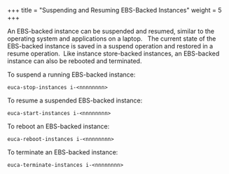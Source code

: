 +++
title = "Suspending and Resuming EBS-Backed Instances"
weight = 5
+++

An EBS-backed instance can be suspended and resumed, similar to the operating system and applications on a laptop.   The current state of the EBS-backed instance is saved in a suspend operation and restored in a resume operation.  Like instance store-backed instances, an EBS-backed instance can also be rebooted and terminated. 

To suspend a running EBS-backed instance: 


    euca-stop-instances i-<nnnnnnnn>



To resume a suspended EBS-backed instance: 


    euca-start-instances i-<nnnnnnnn>



To reboot an EBS-backed instance: 


    euca-reboot-instances i-<nnnnnnnn>



To terminate an EBS-backed instance: 


    euca-terminate-instances i-<nnnnnnnn>

